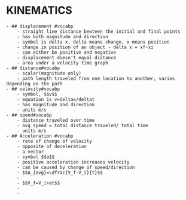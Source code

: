 # KINEMATICS
	- ## displacement #vocabp
		- straight line distance bewteen the initial and final points
		- has both magnitude and direction
		- symbol is delta x, delta means change, x means position
		- change in position of an object - delta x = xf-xi
		- can either be positive and negative
		- displacement doesn't equal distance
		- area under a velocity time graph
	- ## distance#vocabp
		- scalar(magnitude only)
		- path length traveled from one location to another, varies depending on the path
	- ## velocity#vocabp
		- symbol, $$v$$
		- equation is v=deltax/deltat
		- has magnitude and direction
		- units m/s
	- ## speed#vocabp
		- distance traveled over time
		- avg speed = total distance traveled/ total time
		- units m/s
	- ## Acceleration #vocabp
		- rate of change of velocity
		- opposite of deceleration
		- a vector
		- symbol $$a$$
		- positive acceleration increases velocity
		- can be caused by change of speed/direction
		- $$A_{avg}=\dfrac{V_f-V_i}{t}$$
		-
		- $$V_f=V_i+at$$
		-
		-